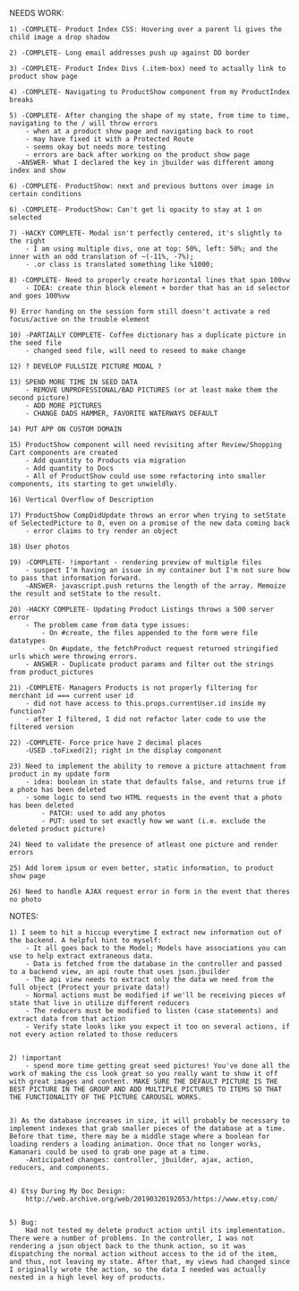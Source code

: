 NEEDS WORK:

    1) -COMPLETE- Product Index CSS: Hovering over a parent li gives the child image a drop shadow

    2) -COMPLETE- Long email addresses push up against DD border

    3) -COMPLETE- Product Index Divs (.item-box) need to actually link to product show page

    4) -COMPLETE- Navigating to ProductShow component from my ProductIndex breaks

    5) -COMPLETE- After changing the shape of my state, from time to time, navigating to the / will throw errors
        - when at a product show page and navigating back to root
        - may have fixed it with a Protected Route
        - seems okay but needs more testing
        - errors are back after working on the product show page
      -ANSWER- What I declared the key in jbuilder was different among index and show

    6) -COMPLETE- ProductShow: next and previous buttons over image in certain conditions

    6) -COMPLETE- ProductShow: Can't get li opacity to stay at 1 on selected

    7) -HACKY COMPLETE- Modal isn't perfectly centered, it's slightly to the right
        - I am using multiple divs, one at top: 50%, left: 50%; and the inner with an odd translation of ~(-11%, -7%);
        - .or class is translated something like %1000;

    8) -COMPLETE- Need to properly create horizontal lines that span 100vw
        - IDEA: create thin block element + border that has an id selector and goes 100%vw

    9) Error handing on the session form still doesn't activate a red focus/active on the trouble element

    10) -PARTIALLY COMPLETE- Coffee dictionary has a duplicate picture in the seed file
        - changed seed file, will need to reseed to make change

    12) ? DEVELOP FULLSIZE PICTURE MODAL ?

    13) SPEND MORE TIME IN SEED DATA 
        - REMOVE UNPROFESSIONAL/BAD PICTURES (or at least make them the second picture)
        - ADD MORE PICTURES
        - CHANGE DADS HAMMER, FAVORITE WATERWAYS DEFAULT

    14) PUT APP ON CUSTOM DOMAIN

    15) ProductShow component will need revisiting after Review/Shopping Cart components are created
        - Add quantity to Products via migration
        - Add quantity to Docs
        - All of ProductShow could use some refactoring into smaller components, its starting to get unwieldly.

    16) Vertical Overflow of Description

    17) ProductShow CompDidUpdate throws an error when trying to setState of SelectedPicture to 0, even on a promise of the new data coming back
        - error claims to try render an object
    
    18) User photos

    19) -COMPLETE- !important - rendering preview of multiple files
        - suspect I'm having an issue in my container but I'm not sure how to pass that information forward.
        -ANSWER- javascript.push returns the length of the array. Memoize the result and setState to the result.

    20) -HACKY COMPLETE- Updating Product Listings throws a 500 server error
        - The problem came from data type issues:
            - On #create, the files appended to the form were file datatypes
            - On #update, the fetchProduct request returned stringified urls which were throwing errors.
        - ANSWER - Duplicate product params and filter out the strings from product_pictures 

    21) -COMPLETE- Managers Products is not properly filtering for merchant id === current user id
        - did not have access to this.props.currentUser.id inside my function? 
        - after I filtered, I did not refactor later code to use the filtered version

    22) -COMPLETE- Force price have 2 decimal places
        -USED .toFixed(2); right in the display component

    23) Need to implement the ability to remove a picture attachment from product in my update form
        - idea: boolean in state that defaults false, and returns true if a photo has been deleted
        - some logic to send two HTML requests in the event that a photo has been deleted
            - PATCH: used to add any photos
            - PUT: used to set exactly how we want (i.e. exclude the deleted product picture)

    24) Need to validate the presence of atleast one picture and render errors

    25) Add lorem ipsum or even better, static information, to product show page

    26) Need to handle AJAX request error in form in the event that theres no photo

    




 

NOTES: 

    1) I seem to hit a hiccup everytime I extract new information out of the backend. A helpful hint to myself:
        - It all goes back to the Model; Models have associations you can use to help extract extraneous data.
        - Data is fetched from the database in the controller and passed to a backend view, an api route that uses json.jbuilder
        - The api view needs to extract only the data we need from the full object (Protect your private data!)
        - Normal actions must be modified if we'll be receiving pieces of state that live in utilize different reducers
        - The reducers must be modified to listen (case statements) and extract data from that action
        - Verify state looks like you expect it too on several actions, if not every action related to those reducers


    2) !important
        - spend more time getting great seed pictures! You've done all the work of making the css look great so you really want to show it off with great images and content. MAKE SURE THE DEFAULT PICTURE IS THE BEST PICTURE IN THE GROUP AND ADD MULTIPLE PICTURES TO ITEMS SO THAT THE FUNCTIONALITY OF THE PICTURE CAROUSEL WORKS.


    3) As the database increases in size, it will probably be necessary to implement indexes that grab smaller pieces of the database at a time. Before that time, there may be a middle stage where a boolean for loading renders a loading animation. Once that no longer works, Kamanari could be used to grab one page at a time. 
        -Anticipated changes: controller, jbuilder, ajax, action, reducers, and components.


    4) Etsy During My Doc Design:
        http://web.archive.org/web/20190320192053/https://www.etsy.com/


    5) Bug:
        Had not tested my delete product action until its implementation. There were a number of problems. In the controller, I was not rendering a json object back to the thunk action, so it was dispatching the normal action without access to the id of the item, and thus, not leaving my state. After that, my views had changed since I originally wrote the action, so the data I needed was actually nested in a high level key of products.



